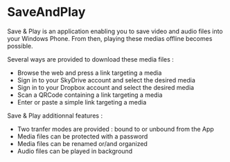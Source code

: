 SaveAndPlay
===========

Save & Play is an application enabling you to save video and audio files into your Windows Phone.
From then, playing these medias offline becomes possible.

Several ways are provided to download these media files :
- Browse the web and press a link targeting a media
- Sign in to your SkyDrive account and select the desired media
- Sign in to your Dropbox account and select the desired media
- Scan a QRCode containing a link targeting a media
- Enter or paste a simple link targeting a media

Save & Play additionnal features :
- Two tranfer modes are provided : bound to or unbound from the App
- Media files can be protected with a password
- Media files can be renamed or/and organized
- Audio files can be played in background
